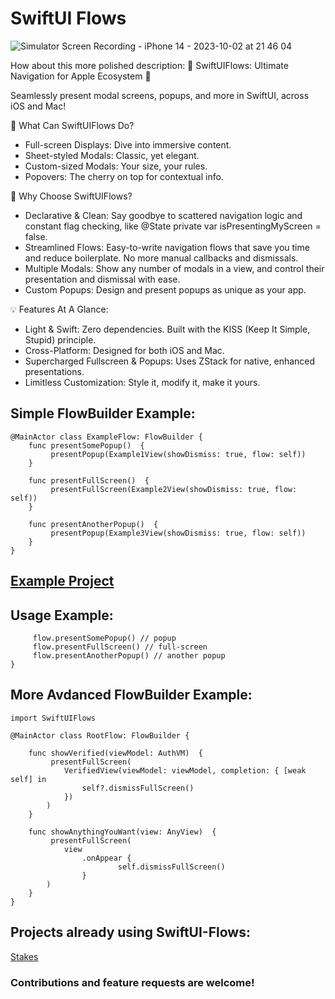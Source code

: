 # SwiftUI Flows


![Simulator Screen Recording - iPhone 14 - 2023-10-02 at 21 46 04](https://github.com/lonkly/SwiftUI-Flows/assets/1292110/52e8b6de-edb0-4c9d-b00b-258a9ad946ea)


How about this more polished description:
🚀 SwiftUIFlows: Ultimate Navigation for Apple Ecosystem 🍎

Seamlessly present modal screens, popups, and more in SwiftUI, across iOS and Mac!

📱 What Can SwiftUIFlows Do?

- Full-screen Displays: Dive into immersive content.
- Sheet-styled Modals: Classic, yet elegant.
- Custom-sized Modals: Your size, your rules.
- Popovers: The cherry on top for contextual info.

🌟 Why Choose SwiftUIFlows?

 - Declarative & Clean: Say goodbye to scattered navigation logic and constant flag checking, like @State private var isPresentingMyScreen = false.
 - Streamlined Flows: Easy-to-write navigation flows that save you time and reduce boilerplate. No more manual callbacks and dismissals.
 - Multiple Modals: Show any number of modals in a view, and control their presentation and dismissal with ease.
 - Custom Popups: Design and present popups as unique as your app.

💡 Features At A Glance:

 - Light & Swift: Zero dependencies. Built with the KISS (Keep It Simple, Stupid) principle.
 - Cross-Platform: Designed for both iOS and Mac.
 - Supercharged Fullscreen & Popups: Uses ZStack for native, enhanced presentations.
 - Limitless Customization: Style it, modify it, make it yours.


## Simple FlowBuilder Example:

```
@MainActor class ExampleFlow: FlowBuilder {
    func presentSomePopup()  {
         presentPopup(Example1View(showDismiss: true, flow: self))
    }

    func presentFullScreen()  {
         presentFullScreen(Example2View(showDismiss: true, flow: self))
    }

    func presentAnotherPopup()  {
         presentPopup(Example3View(showDismiss: true, flow: self))
    }
}
```

## [Example Project](https://github.com/lonkly/SwiftUIFlows-Examples)
## Usage Example:

```
     flow.presentSomePopup() // popup
     flow.presentFullScreen() // full-screen
     flow.presentAnotherPopup() // another popup
}
```

## More Avdanced FlowBuilder Example:
```
import SwiftUIFlows

@MainActor class RootFlow: FlowBuilder {
    
    func showVerified(viewModel: AuthVM)  {
         presentFullScreen(
            VerifiedView(viewModel: viewModel, completion: { [weak self] in
                self?.dismissFullScreen()
            })
        )
    }
    
    func showAnythingYouWant(view: AnyView)  {
         presentFullScreen(
            view
                .onAppear {
                        self.dismissFullScreen()
                }
        )
    }
}
```

## Projects already using SwiftUI-Flows:

[Stakes](https://apps.apple.com/us/app/stakes-predict-sports/id1564167571?shortlink=website&c=Website%20Button&pid=Website&af_channel=Website%20Button&source_caller=ui)

### Contributions and feature requests are welcome!
